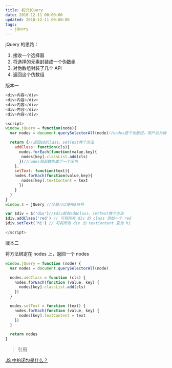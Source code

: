 ```yaml
---
title: 初识jQuery
date: 2018-12-11 00:00:00
updated: 2018-12-11 00:00:00
tags:
  - jQuery
---
```


jQuery 的思路：

1. 接收一个选择器
2. 将选择的元素封装成一个伪数组
3. 对伪数组封装了几个 API
4. 返回这个伪数组

<!-- more -->

版本一

```javascript
<div>内容</div>
<div>内容</div>
<div>内容</div>
<div>内容</div>
<div>内容</div>

<script>
window.jQuery = function(node){
  var nodes = document.querySelectorAll(node)//nodes是个伪数组，用户以为操作的是node，其实是伪数组nodes

  return {//返回addClass、setText两个方法
    addClass: function(cls){
      nodes.forEach(function(value,key){
       nodes[key].classList.add(cls)
      })//nodes和函数形成了一个闭包
    },
    setText: function(text){
    nodes.forEach(function(value,key){
       nodes[key].textContent = text
      })
    }
  }
}
window.$ = jQuery //全局可以使用$符号

var $div = $('div')//$div就有addClass、setText两个方法
$div.addClass('red') // 可将所有 div 的 class 添加一个 red
$div.setText('hi') // 可将所有 div 的 textContent 变为 hi

</script>
```

版本二

将方法绑定在 nodes 上，返回一个 nodes

```javascript
window.jQuery = function (node) {
  var nodes = document.querySelectorAll(node)

  nodes.addClass = function (cls) {
    nodes.forEach(function (value, key) {
      nodes[key].classList.add(cls)
    })
  }

  nodes.setText = function (text) {
    nodes.forEach(function (value, key) {
      nodes[key].textContent = text
    })
  }

  return nodes
}
```

> 引用

[JS 中的闭包是什么？](https://zhuanlan.zhihu.com/p/22486908)
